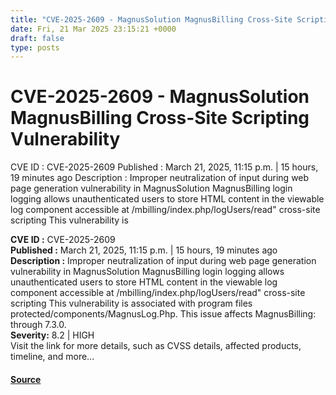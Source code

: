 ```yaml
---
title: "CVE-2025-2609 - MagnusSolution MagnusBilling Cross-Site Scripting Vulnerability"
date: Fri, 21 Mar 2025 23:15:21 +0000
draft: false
type: posts
---
```

# CVE-2025-2609 - MagnusSolution MagnusBilling Cross-Site Scripting Vulnerability





 CVE ID : CVE-2025-2609 Published : March 21, 2025, 11:15 p.m. | 15 hours, 19 minutes ago Description : Improper neutralization of input during web page generation vulnerability in MagnusSolution MagnusBilling login logging allows unauthenticated users to store HTML content in the viewable log component accessible at /mbilling/index.php/logUsers/read" cross-site scripting This vulnerability is

**CVE ID :** CVE-2025-2609  
**Published :** March 21, 2025, 11:15 p.m. | 15 hours, 19 minutes ago  
**Description :** Improper neutralization of input during web page generation vulnerability in MagnusSolution MagnusBilling login logging allows unauthenticated users to store HTML content in the viewable log component accessible at /mbilling/index.php/logUsers/read" cross-site scripting This vulnerability is associated with program files protected/components/MagnusLog.Php. This issue affects MagnusBilling: through 7.3.0.  
**Severity:** 8.2 | HIGH  
Visit the link for more details, such as CVSS details, affected products, timeline, and more...

#### [Source](https://cvefeed.io/vuln/detail/CVE-2025-2609)

